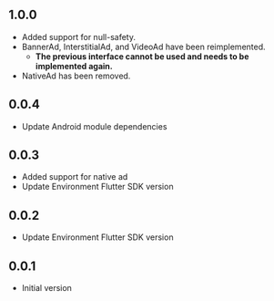 ## 1.0.0
- Added support for null-safety.
- BannerAd, InterstitialAd, and VideoAd have been reimplemented.
  - **The previous interface cannot be used and needs to be implemented again.**
- NativeAd has been removed.

## 0.0.4

- Update Android module dependencies

## 0.0.3

- Added support for native ad
- Update Environment Flutter SDK version

## 0.0.2

- Update Environment Flutter SDK version

## 0.0.1

- Initial version
